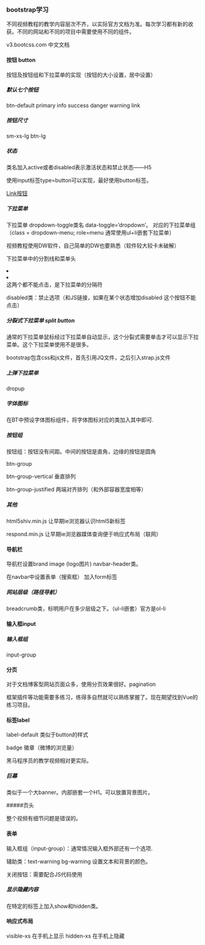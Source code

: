 ### bootstrap学习

不同视频教程的教学内容层次不齐，以实际官方文档为准。每次学习都有新的收获。不同的网站和不同的项目中需要使用不同的组件。

v3.bootcss.com 中文文档

#### 按钮 button

按钮及按钮组和下拉菜单的实现（按钮的大小设置，居中设置）

##### 默认七个按钮

btn-default primary info success danger warning link

##### 按钮尺寸

sm-xs-lg btn-lg

##### 状态

类名加入active或者disabled表示激活状态和禁止状态——H5

使用input标签type=button可以实现，最好使用button标签。

<a href="#" class='btn btn-default btn-lg' role='button'>Link按钮</a>

##### 下拉菜单

下拉菜单 dropdown-toggle类名 data-toggle=‘dropdown’。 对应的下拉菜单组（class = dropdown-menu; role=menu 通常使用ul+li嵌套下拉菜单）

视频教程使用DW软件，自己简单的DW也要熟悉（软件较大较卡未破解）

下拉菜单中的分割线和菜单头
<li role="presentation" class='divider'></li>
<li role='presentation' class='dropdown-header'></li>
这两个都不能点击，是下拉菜单的分隔符

disabled类：禁止选项（和JS链接，如果在某个状态增加disabled 这个按钮不能点击）


##### 分裂式下拉菜单 split button

通常的下拉菜单鼠标经过下拉菜单自动显示，这个分裂式需要单击才可以显示下拉菜单。这个下拉菜单使用不是很多。

bootstrap包含css和js文件，首先引用JQ文件，之后引入strap.js文件



##### 上弹下拉菜单

dropup

##### 字体图标

在BT中预设字体图标组件，将字体图标对应的类加入其中即可.

<span class="glyphicon glyphicon-euro"></span>
<span class="glyphicon glyphicon-heart"></span>

##### 按钮组

按钮组：按钮没有间距。中间的按钮是直角，边缘的按钮是圆角

btn-group

btn-group-vertical 垂直排列

btn-group-justified 两端对齐排列（和外部容器宽度相等）

##### 其他

html5shiv.min.js 让早期ie浏览器认识html5新标签

respond.min.js 
让早期ie浏览器媒体查询便于响应式布局（联网）

#### 导航栏

导航栏设置brand image (logo图片) navbar-header类。

在navbar中设置表单（搜索框）
加入form标签

##### 网站层级（路径导航）

breadcrumb类，标明用户在多少层级之下。（ul-li嵌套）官方是ol-li

#### 输入框input

##### 输入框组

input-group

#### 分页

对于文档博客型网站页面众多，使用分页效果很好。pagination

框架插件等功能需要多练习，练得多自然就可以熟练掌握了。现在期望找到Vue的练习项目。

#### 标签label

label-default 类似于button的样式

badge 徽章（微博的浏览量）

黑马程序员的教学视频相对更实际。

##### 巨幕

类似于一个大banner。内部嵌套一个H1。可以放置背景图片。

#####页头

整个视频有细节问题是错误的。

#### 表单

输入框组（input-group）：通常情况输入框外部还有一个选项.

辅助类：text-warning bg-warning 设置文本和背景的颜色。

关闭按钮：需要配合JS代码使用

##### 显示隐藏内容

在特定的标签上加入show和hidden类。

#### 响应式布局

visible-xs 在手机上显示 
hidden-xs 在手机上隐藏
